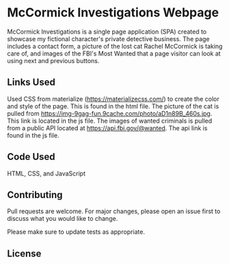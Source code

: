 # McCormick Investigations Webpage

McCormick Investigations is a single page application (SPA) created to showcase my fictional character's private detective business. The page includes a contact form, a picture of the lost cat Rachel McCormick is taking care of, and images of the FBI's Most Wanted that a page visitor can look at using next and previous buttons. 

## Links Used

Used CSS from materialize (https://materializecss.com/) to create the color and style of the page. This is found in the html file.
The picture of the cat is pulled from https://img-9gag-fun.9cache.com/photo/aD1n89B_460s.jpg. This link is located in the js file. 
The images of wanted criminals is pulled from a public API located at https://api.fbi.gov/@wanted. The api link is found in the js file.

## Code Used

HTML, CSS, and JavaScript

## Contributing
Pull requests are welcome. For major changes, please open an issue first to discuss what you would like to change.

Please make sure to update tests as appropriate.

## License
